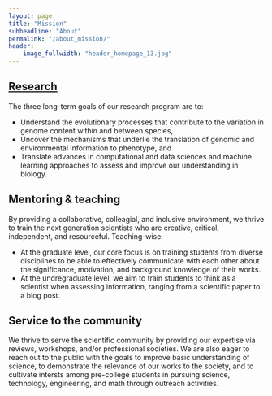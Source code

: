 ```yaml
---
layout: page
title: "Mission"
subheadline: "About"
permalink: "/about_mission/"
header:
    image_fullwidth: "header_homepage_13.jpg"
---
```


## [Research](/research_projects/)

The three long-term goals of our research program are to: 
* Understand the evolutionary processes that contribute to the variation in genome content within and between species,
* Uncover the mechanisms that underlie the translation of genomic and environmental information to phenotype, and
* Translate advances in computational and data sciences and machine learning approaches to assess and improve our understanding in biology.

## Mentoring & teaching

By providing a collaborative, colleagial, and inclusive environment, we thrive to train the next generation scientists who are creative, critical, independent, and resourceful. Teaching-wise:
* At the graduate level, our core focus is on training students from diverse disciplines to be able to effectively communicate with each other about the significance, motivation, and background knowledge of their works. 
* At the undregraduate level, we aim to train students to think as a scientist when assessing information, ranging from a scientific paper to a blog post.

## Service to the community

We thrive to serve the scientific community by providing our expertise via reviews, workshops, and/or professional societies. We are also eager to reach out to the public with the goals to improve basic understanding of science, to demonstrate the relevance of our works to the society, and to cultivate intersts among pre-college students in pursuing science, technology, engineering, and math through outreach activities.
